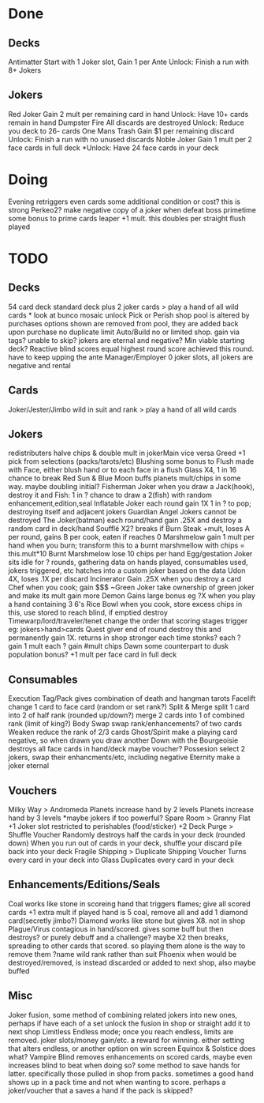 # Done
## Decks
Antimatter
	Start with 1 Joker slot, Gain 1 per Ante
	Unlock: Finish a run with 8+ Jokers
## Jokers
Red Joker
	Gain 2 mult per remaining card in hand
	Unlock: Have 10+ cards remain in hand
Dumpster Fire
	All discards are destroyed
	Unlock: Reduce you deck to 26- cards
One Mans Trash
	Gain $1 per remaining discard
	Unlock: Finish a run with no unused discards
Noble Joker
	Gain 1 mult per 2 face cards in full deck
	*Unlock: Have 24 face cards in your deck

# Doing
Evening
	retriggers even cards
	some additional condition or cost? this is strong
Perkeo2?
	make negative copy of a joker when defeat boss
primetime
	some bonus to prime cards
leaper
	+1 mult. this doubles per straight flush played

# TODO
## Decks
54 card deck
	standard deck plus 2 joker cards
	> play a hand of all wild cards
	* look at bunco mosaic unlock
Pick or Perish
	shop pool is altered by purchases
	options shown are removed from pool, they are added back upon purchase
	no duplicate limit
Auto/Build
	no or limited shop. gain via tags? unable to skip? jokers are eternal and negative? Min viable starting deck?
Reactive
	blind scores equal highest round score achieved this round. have to keep upping the ante
Manager/Employer
	0 joker slots, all jokers are negative and rental
## Cards
Joker/Jester/Jimbo
	wild in suit and rank
	> play a hand of all wild cards
## Jokers
redistributers
	halve chips & double mult in jokerMain
	vice versa
Greed
	+1 pick from selections (packs/tarots/etc)
Blushing
	some bonus to Flush made with Face, either blush hand or to each face in a flush
Glass
	X4, 1 in 16 chance to break
Red Sun & Blue Moon
	buffs planets mult/chips in some way. maybe doubling initial?
Fisherman Joker
	when you draw a Jack(hook), destroy it and Fish:
	1 in ? chance to draw a 2(fish) with random enhancement,edition,seal
Inflatable Joker
	each round gain 1X
	1 in ? to pop; destroying itself and adjacent jokers
Guardian Angel
	Jokers cannot be destroyed
The Joker(batman)
	each round/hand gain .25X and destroy a random card in deck/hand
Soufflé
	X2? breaks if Burn
Steak
	+mult, loses A per round, gains B per cook, eaten if reaches 0
Marshmelow
	gain 1 mult per hand
	when you burn; transform this to a burnt marshmellow with chips = this.mult*10
Burnt Marshmelow
	lose 10 chips per hand
Egg/gestation Joker
	sits idle for ? rounds, gathering data on hands played, consumables used, jokers triggered, etc
	hatches into a custom joker based on the data
Udon
	4X, loses .1X per discard
Incinerator
	Gain .25X when you destroy a card
Chef
	when you cook; gain $$$
~Green Joker
	take ownership of green joker and make its mult gain more
Demon
	Gains large bonus eg ?X when you play a hand containing 3 6's
Rice Bowl
	when you cook, store excess chips in this, use stored to reach blind, if emptied destroy
Timewarp/lord/traveler/tenet
	change the order that scoring stages trigger
	eg: jokers>hand>cards
Quest giver
	end of round destroy this and permanently gain 1X.
	returns in shop stronger each time
stonks?
	each ? gain 1 mult
	each ? gain #mult chips
Dawn
	some counterpart to dusk
population bonus?
	+1 mult per face card in full deck
## Consumables
Execution Tag/Pack
	gives combination of death and hangman tarots
Facelift
	change 1 card to face card (random or set rank?)
Split & Merge
	split 1 card into 2 of half rank (rounded up/down?)
	merge 2 cards into 1 of combined rank (limit of king?)
Body Swap
	swap rank/enhancements? of two cards
Weaken
	reduce the rank of 2/3 cards
Ghost/Spirit
	make a playing card negative, so when drawn you draw another
Down with the Bourgeoisie
	destroys all face cards in hand/deck
	maybe voucher?
Possesion
	select 2 jokers, swap their enhancments/etc, including negative
Eternity
	make a joker eternal
## Vouchers
Milky Way > Andromeda
	Planets increase hand by 2 levels
	Planets increase hand by 3 levels
	*maybe jokers if too powerful?
Spare Room > Granny Flat
	+1 Joker slot restricted to perishables (food/sticker)
	+2
Deck Purge > Shuffle Voucher
	Randomly destroys half the cards in your deck (rounded down)
	When you run out of cards in your deck, shuffle your discard pile back into your deck
Fragile Shipping > Duplicate Shipping Voucher
	Turns every card in your deck into Glass
	Duplicates every card in your deck
## Enhancements/Editions/Seals
Coal
	works like stone
	in scoreing hand that triggers flames; give all scored cards +1 extra mult
	if played hand is 5 coal, remove all and add 1 diamond card(secretly jimbo?)
Diamond
	works like stone but gives X8. not in shop
Plague/Virus
	contagious in hand/scored. gives some buff but then destroys? or purely debuff and a challenge?
	maybe X2 then breaks, spreading to other cards that scored. so playing them alone is the way to remove them
?name
	wild rank rather than suit
Phoenix
	when would be destroyed/removed, is instead discarded or added to next shop, also maybe buffed
## Misc
Joker fusion, some method of combining related jokers into new ones, perhaps if have each of a set unlock the fusion in shop or straight add it to next shop
Limitless Endless mode; once you reach endless, limits are removed. joker slots/money gain/etc. a reward for winning. either setting that alters endless, or another option on win screen
Equinox & Solstice does what?
Vampire Blind
	removes enhancements on scored cards, maybe even increases blind to beat when doing so?
some method to save hands for latter. specifically those pulled in shop from packs. sometimes a good hand shows up in a pack time and not when wanting to score.
	perhaps a joker/voucher that a saves a hand if the pack is skipped?